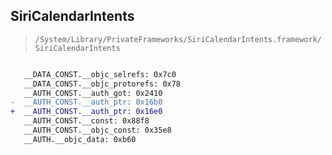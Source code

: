 ## SiriCalendarIntents

> `/System/Library/PrivateFrameworks/SiriCalendarIntents.framework/SiriCalendarIntents`

```diff

   __DATA_CONST.__objc_selrefs: 0x7c0
   __DATA_CONST.__objc_protorefs: 0x78
   __AUTH_CONST.__auth_got: 0x2410
-  __AUTH_CONST.__auth_ptr: 0x16b0
+  __AUTH_CONST.__auth_ptr: 0x16e0
   __AUTH_CONST.__const: 0x88f8
   __AUTH_CONST.__objc_const: 0x35e8
   __AUTH.__objc_data: 0xb60

```
